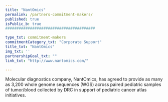 ```yaml
---
title: "NantOmics"
permalink: /partners-commitment-makers/
published: true
isPublic_b: true
########################################

type_txt: commitment-makers
commitmentCategory_txt: "Corporate Support"
title_txt: "NantOmics"
img_txt: ''
partnershipGoal_txt: ""
link_txt: "http://www.nantomics.com/"

---
```


Molecular diagnostics company, NantOmics, has agreed to provide as many as 3,200 whole genome sequences (WGS) across paired pediatric samples of tumor/blood collected by DRC in support of pediatric cancer atlas initiatives. 